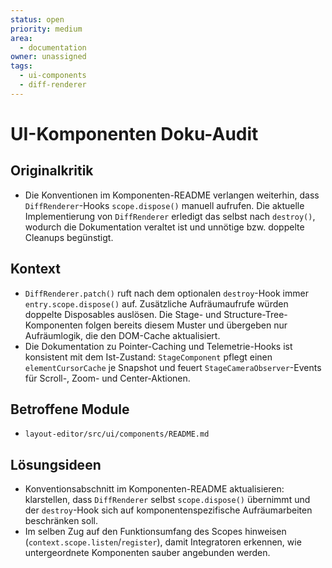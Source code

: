 ```yaml
---
status: open
priority: medium
area:
  - documentation
owner: unassigned
tags:
  - ui-components
  - diff-renderer
---
```


# UI-Komponenten Doku-Audit

## Originalkritik
- Die Konventionen im Komponenten-README verlangen weiterhin, dass `DiffRenderer`-Hooks `scope.dispose()` manuell aufrufen. Die aktuelle Implementierung von `DiffRenderer` erledigt das selbst nach `destroy()`, wodurch die Dokumentation veraltet ist und unnötige bzw. doppelte Cleanups begünstigt.

## Kontext
- `DiffRenderer.patch()` ruft nach dem optionalen `destroy`-Hook immer `entry.scope.dispose()` auf. Zusätzliche Aufräumaufrufe würden doppelte Disposables auslösen. Die Stage- und Structure-Tree-Komponenten folgen bereits diesem Muster und übergeben nur Aufräumlogik, die den DOM-Cache aktualisiert.
- Die Dokumentation zu Pointer-Caching und Telemetrie-Hooks ist konsistent mit dem Ist-Zustand: `StageComponent` pflegt einen `elementCursorCache` je Snapshot und feuert `StageCameraObserver`-Events für Scroll-, Zoom- und Center-Aktionen.

## Betroffene Module
- `layout-editor/src/ui/components/README.md`

## Lösungsideen
- Konventionsabschnitt im Komponenten-README aktualisieren: klarstellen, dass `DiffRenderer` selbst `scope.dispose()` übernimmt und der `destroy`-Hook sich auf komponentenspezifische Aufräumarbeiten beschränken soll.
- Im selben Zug auf den Funktionsumfang des Scopes hinweisen (`context.scope.listen`/`register`), damit Integratoren erkennen, wie untergeordnete Komponenten sauber angebunden werden.
